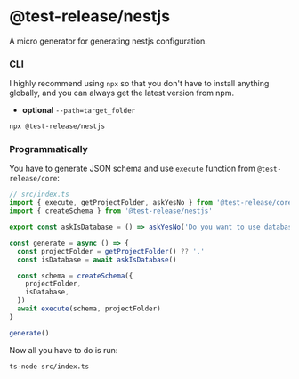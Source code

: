 # @test-release/nestjs

A micro generator for generating nestjs configuration.

### CLI

I highly recommend using `npx` so that you don't have to install anything globally, and you can always get the latest version from npm.

- **optional** `--path=target_folder`

```bash
npx @test-release/nestjs
```

### Programmatically

You have to generate JSON schema and use `execute` function from `@test-release/core`:

```ts
// src/index.ts
import { execute, getProjectFolder, askYesNo } from '@test-release/core'
import { createSchema } from '@test-release/nestjs'

export const askIsDatabase = () => askYesNo('Do you want to use database?')

const generate = async () => {
  const projectFolder = getProjectFolder() ?? '.'
  const isDatabase = await askIsDatabase()

  const schema = createSchema({
    projectFolder,
    isDatabase,
  })
  await execute(schema, projectFolder)
}

generate()
```

Now all you have to do is run:

```
ts-node src/index.ts
```
